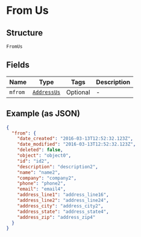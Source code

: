 
# From Us

## Structure

`FromUs`

## Fields

| Name | Type | Tags | Description |
|  --- | --- | --- | --- |
| `mfrom` | [`AddressUs`](../../doc/models/address-us.md) | Optional | - |

## Example (as JSON)

```json
{
  "from": {
    "date_created": "2016-03-13T12:52:32.123Z",
    "date_modified": "2016-03-13T12:52:32.123Z",
    "deleted": false,
    "object": "object0",
    "id": "id2",
    "description": "description2",
    "name": "name2",
    "company": "company2",
    "phone": "phone2",
    "email": "email4",
    "address_line1": "address_line16",
    "address_line2": "address_line24",
    "address_city": "address_city2",
    "address_state": "address_state4",
    "address_zip": "address_zip4"
  }
}
```

